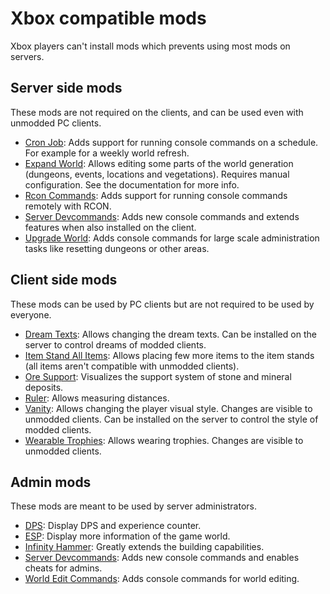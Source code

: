 # Xbox compatible mods

Xbox players can't install mods which prevents using most mods on servers.

## Server side mods
These mods are not required on the clients, and can be used even with unmodded PC clients.

- [Cron Job](https://valheim.thunderstore.io/package/JereKuusela/Cron_Job/): Adds support for running console commands on a schedule. For example for a weekly world refresh.
- [Expand World](https://valheim.thunderstore.io/package/JereKuusela/Expand_World/): Allows editing some parts of the world generation (dungeons, events, locations and vegetations). Requires manual configuration. See the documentation for more info.
- [Rcon Commands](https://valheim.thunderstore.io/package/JereKuusela/Rcon_Commands/): Adds support for running console commands remotely with RCON.
- [Server Devcommands](https://valheim.thunderstore.io/package/JereKuusela/Server_devcommands/): Adds new console commands and extends features when also installed on the client.
- [Upgrade World](https://valheim.thunderstore.io/package/JereKuusela/Upgrade_World/): Adds console commands for large scale administration tasks like resetting dungeons or other areas.

## Client side mods
These mods can be used by PC clients but are not required to be used by everyone.

- [Dream Texts](https://valheim.thunderstore.io/package/JereKuusela/Dream_Texts/): Allows changing the dream texts. Can be installed on the server to control dreams of modded clients.
- [Item Stand All Items](https://valheim.thunderstore.io/package/JereKuusela/Item_Stand_All_Items/): Allows placing few more items to the item stands (all items aren't compatible with unmodded clients).
- [Ore Support](https://valheim.thunderstore.io/package/JereKuusela/Ore_Support/): Visualizes the support system of stone and mineral deposits.
- [Ruler](https://valheim.thunderstore.io/package/JereKuusela/Ruler/): Allows measuring distances.
- [Vanity](https://valheim.thunderstore.io/package/JereKuusela/Vanity/): Allows changing the player visual style. Changes are visible to unmodded clients. Can be installed on the server to control the style of modded clients.
- [Wearable Trophies](https://valheim.thunderstore.io/package/JereKuusela/Wearable_Trophies/): Allows wearing trophies. Changes are visible to unmodded clients.

## Admin mods
These mods are meant to be used by server administrators.

- [DPS](https://valheim.thunderstore.io/package/JereKuusela/DPS/): Display DPS and experience counter.
- [ESP](https://valheim.thunderstore.io/package/JereKuusela/ESP/): Display more information of the game world.
- [Infinity Hammer](https://valheim.thunderstore.io/package/JereKuusela/Infinity_Hammer/): Greatly extends the building capabilities.
- [Server Devcommands](https://valheim.thunderstore.io/package/JereKuusela/Server_devcommands/): Adds new console commands and enables cheats for admins.
- [World Edit Commands](https://valheim.thunderstore.io/package/JereKuusela/World_Edit_Commands/): Adds console commands for world editing.
